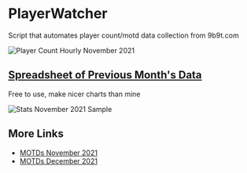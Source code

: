 # PlayerWatcher

Script that automates player count/motd data collection from 9b9t.com

![Player Count Hourly November 2021](https://user-images.githubusercontent.com/77910109/147705892-d9f2ab9f-808a-4f11-9493-8f9d75378c26.png)

## [Spreadsheet of Previous Month's Data](https://docs.google.com/spreadsheets/d/1acKc7f4TiEJBWkF2HI4qDgjvYNxUlN_dT5aK2s72pIk/edit?usp=sharing)

Free to use, make nicer charts than mine

![Stats November 2021 Sample](https://user-images.githubusercontent.com/77910109/147865784-a7b7575a-5ff0-4695-8187-9f6dffa643e3.png)

## More Links
- [MOTDs November 2021](https://ghostbin.com/cVfgw)
- [MOTDs December 2021](https://ghostbin.com/gj7Ck)
